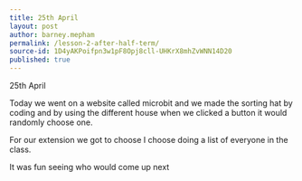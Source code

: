 ```yaml
---
title: 25th April
layout: post
author: barney.mepham
permalink: /lesson-2-after-half-term/
source-id: 1D4yAKPoifpn3w1pF8Opj8cll-UHKrX8mhZvWNN14D20
published: true
---
```

25th April

Today we went on a website called microbit and we made the sorting hat by coding and by using the different house when we clicked a button it would randomly choose one.

For our extension we got to choose I choose doing a list of everyone in the class.

It was fun seeing who would come up next

